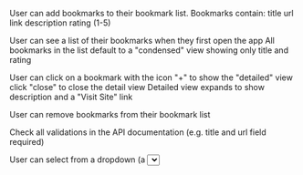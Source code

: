 User can add bookmarks to their bookmark list. Bookmarks contain:
    title
    url link
    description
    rating (1-5)

User can see a list of their bookmarks when they first open the app
    All bookmarks in the list default to a "condensed" view showing only title and rating

User can click on a bookmark with the icon "+" to show the "detailed" view
    click "close" to close the detail view
    Detailed view expands to show description and a "Visit Site" link

User can remove bookmarks from their bookmark list

Check all validations in the API documentation (e.g. title and url field required)

User can select from a dropdown (a <select> element) a "minimum rating" to filter the list by all bookmarks rated at or above the chosen selection